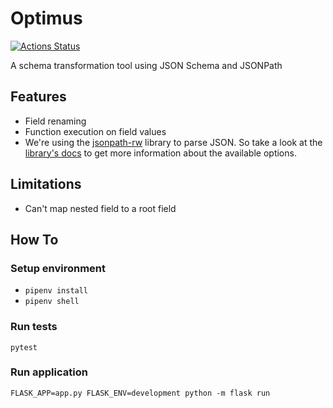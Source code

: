 # Optimus
[![Actions Status](https://github.com/procurify/optimus/workflows/CI/badge.svg)](https://github.com/procurify/optimus/actions)

A schema transformation tool using JSON Schema and JSONPath


## Features
- Field renaming
- Function execution on field values
- We're using the [jsonpath-rw](https://github.com/kennknowles/python-jsonpath-rw) library to parse JSON. So take a look at the [library's docs](https://github.com/kennknowles/python-jsonpath-rw#jsonpath-syntax) to get more information about the available options.

## Limitations
- Can't map nested field to a root field

## How To

### Setup environment

* `pipenv install`
* `pipenv shell`

### Run tests

`pytest`

### Run application

`FLASK_APP=app.py FLASK_ENV=development python -m flask run`
